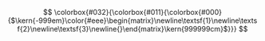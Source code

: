$$ \colorbox{#032}{\colorbox{#011}{\colorbox{#000}{$\kern{-999em}\color{#eee}\begin{matrix}\newline\textsf{1}\newline\textsf{2}\newline\textsf{3}\newline{}\end{matrix}\kern{999999cm}$}}} $$
